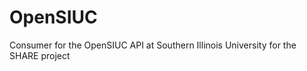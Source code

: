 OpenSIUC
========

Consumer for the OpenSIUC API at Southern Illinois University for the SHARE project
